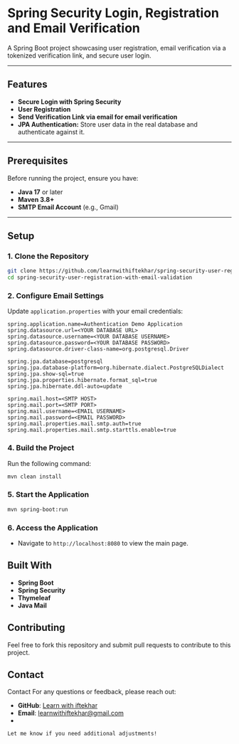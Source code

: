 # Spring Security Login, Registration and Email Verification
A Spring Boot project showcasing user registration, email verification via a tokenized verification link, and secure user login.

---

## Features

- **Secure Login with Spring Security**
- **User Registration**
- **Send Verification Link via email for email verification**
- **JPA Authentication:** Store user data in the real database and authenticate against it.
---

## Prerequisites

Before running the project, ensure you have:

- **Java 17** or later
- **Maven 3.8+**
- **SMTP Email Account** (e.g., Gmail)

---

## Setup

### 1. Clone the Repository

```bash
git clone https://github.com/learnwithiftekhar/spring-security-user-registration-with-email-validation.git
cd spring-security-user-registration-with-email-validation
```

### 2. Configure Email Settings
Update `application.properties` with your email credentials:

```properties
spring.application.name=Authentication Demo Application
spring.datasource.url=<YOUR DATABASE URL>
spring.datasource.username=<YOUR DATABASE USERNAME>
spring.datasource.password=<YOUR DATABASE PASSWORD>
spring.datasource.driver-class-name=org.postgresql.Driver

spring.jpa.database=postgresql
spring.jpa.database-platform=org.hibernate.dialect.PostgreSQLDialect
spring.jpa.show-sql=true
spring.jpa.properties.hibernate.format_sql=true
spring.jpa.hibernate.ddl-auto=update

spring.mail.host=<SMTP HOST>
spring.mail.port=<SMTP PORT>
spring.mail.username=<EMAIL USERNAME>
spring.mail.password=<EMAIL PASSWORD>
spring.mail.properties.mail.smtp.auth=true
spring.mail.properties.mail.smtp.starttls.enable=true

```

### 4. Build the Project
Run the following command:
```bash
mvn clean install
```

### 5. Start the Application
```bash
mvn spring-boot:run
```

### 6. Access the Application
- Navigate to ```http://localhost:8080``` to view the main page.

## Built With
- **Spring Boot**
- **Spring Security**
- **Thymeleaf**
- **Java Mail**

## Contributing
Feel free to fork this repository and submit pull requests to contribute to this project.

## Contact
Contact
For any questions or feedback, please reach out:
- **GitHub**: [Learn with iftekhar](https://github.com/learnwithiftekhar)
- **Email**: [learnwithiftekhar@gmail.com](mailto:learnwithiftekhar@gmail.com)
-
```vbnet
Let me know if you need additional adjustments!
```